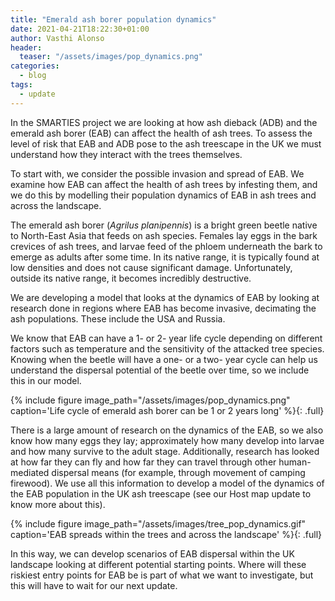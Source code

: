 ```yaml
---
title: "Emerald ash borer population dynamics"
date: 2021-04-21T18:22:30+01:00
author: Vasthi Alonso
header:
  teaser: "/assets/images/pop_dynamics.png"
categories:
  - blog
tags:
  - update
---
```


In the SMARTIES project we are looking at how ash dieback (ADB) and the emerald ash borer (EAB)
can affect the health of ash trees. To assess the level of risk that EAB and ADB pose to the ash
treescape in the UK we must understand how they interact with the trees themselves.

To start with, we consider the possible invasion and spread of EAB. We examine how EAB can affect
the health of ash trees by infesting them, and we do this by modelling their population dynamics of
EAB in ash trees and across the landscape.

The emerald ash borer (_Agrilus planipennis_) is a bright green beetle native to North-East Asia that
feeds on ash species. Females lay eggs in the bark crevices of ash trees, and larvae feed of the
phloem underneath the bark to emerge as adults after some time. In its native range, it is typically
found at low densities and does not cause significant damage. Unfortunately, outside its native
range, it becomes incredibly destructive.

We are developing a model that looks at the dynamics of EAB by looking at research done in regions
where EAB has become invasive, decimating the ash populations. These include the USA and Russia.

We know that EAB can have a 1- or 2- year life cycle depending on different factors such as
temperature and the sensitivity of the attacked tree species. Knowing when the beetle will have a
one- or a two- year cycle can help us understand the dispersal potential of the beetle over time, so
we include this in our model.

{% include figure image_path="/assets/images/pop_dynamics.png" caption='Life cycle of emerald ash borer can be 1 or 2 years long' %}{: .full}

There is a large amount of research on the dynamics of the EAB, so we also know how many eggs
they lay; approximately how many develop into larvae and how many survive to the adult stage.
Additionally, research has looked at how far they can fly and how far they can travel through other
human-mediated dispersal means (for example, through movement of camping firewood). We use
all this information to develop a model of the dynamics of the EAB population in the UK ash
treescape (see our Host map update to know more about this).

{% include figure image_path="/assets/images/tree_pop_dynamics.gif" caption='EAB spreads within the trees and across the landscape' %}{: .full}

In this way, we can develop scenarios of EAB dispersal within the UK landscape looking at different
potential starting points. Where will these riskiest entry points for EAB be is part of what we want to
investigate, but this will have to wait for our next update.

